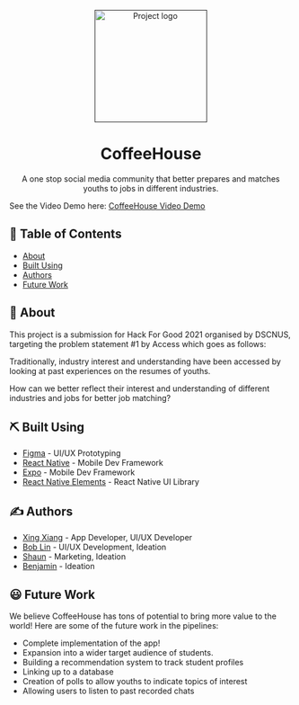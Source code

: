 <p align="center">
  <a href="" rel="noopener">
 <img width=200px height=200px src="https://i.ibb.co/2W8KcZB/logo-nowords.png"alt="Project logo"></a>
</p>

<h1 align="center">CoffeeHouse</h1>

<p align="center"> A one stop social media community that better prepares and matches youths to jobs in different industries.


</p>

See the Video Demo here: 
[CoffeeHouse Video Demo](https://drive.google.com/file/d/1cTqGILZJCBEwmySFSMgTYS72WasvGwXK/view?usp=sharing)

## 📝 Table of Contents

- [About](#about)
- [Built Using](#built_using)
- [Authors](#authors)
- [Future Work](#future_work)

## 🧐 About <a name = "about"></a>

This project is a submission for Hack For Good 2021 organised by DSCNUS, targeting the problem statement #1 by Access which goes as follows:

Traditionally, industry interest and understanding have been accessed by looking at past experiences on the resumes of youths. 

How can we better reflect their interest and understanding of different industries and jobs for better job matching?
## ⛏️ Built Using <a name = "built_using"></a>

- [Figma](https://figma.com) - UI/UX Prototyping
- [React Native](https://reactnative.dev/) - Mobile Dev Framework
- [Expo](https://expo.io) - Mobile Dev Framework
- [React Native Elements](https://reactnativelements.com/) - React Native UI Library

## ✍️ Authors <a name = "authors"></a>

- [Xing Xiang](https://github.com/kingstarfly) - App Developer, UI/UX Developer
- [Bob Lin](https://github.com/kingstarfly) - UI/UX Development, Ideation
- [Shaun](https://www.linkedin.com/in/shaun-tieon-61756717a/) - Marketing, Ideation
- [Benjamin](https://github.com/Benjamintdk) - Ideation

## 😃 Future Work <a name = "future_work"></a>
We believe CoffeeHouse has tons of potential to bring more value to the world! Here are some of the future work in the pipelines:
- Complete implementation of the app!
- Expansion into a wider target audience of students.
- Building a recommendation system to track student profiles
- Linking up to a database
- Creation of polls to allow youths to indicate topics of interest
- Allowing users to listen to past recorded chats
